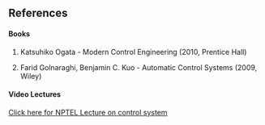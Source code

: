 ## References
#### Books

1) Katsuhiko Ogata - Modern Control Engineering (2010, Prentice Hall)

2) Farid Golnaraghi, Benjamin C. Kuo - Automatic Control Systems (2009, Wiley)

#### Video Lectures

<a href="https://www.youtube.com/watch?v=vVFDm__CdQw" target="_blank">Click here for NPTEL Lecture on control system</a>

